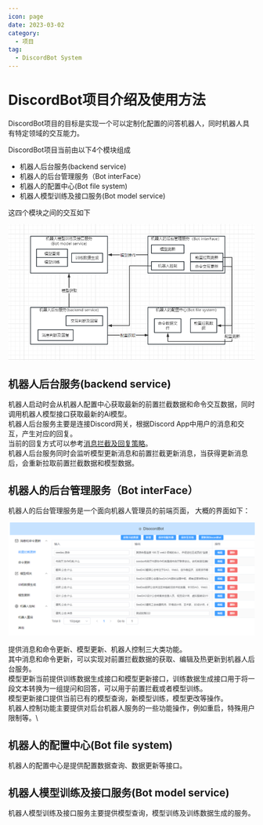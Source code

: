 ```yaml
---
icon: page
date: 2023-03-02
category:
  - 项目
tag:
  - DiscordBot System
---
```


# DiscordBot项目介绍及使用方法

DiscordBot项目的目标是实现一个可以定制化配置的问答机器人，同时机器人具有特定领域的交互能力。

DiscordBot项目当前由以下4个模块组成

+ 机器人后台服务(backend service)
+ 机器人的后台管理服务（Bot interFace）
+ 机器人的配置中心(Bot file system)
+ 机器人模型训练及接口服务(Bot model service)

这四个模块之间的交互如下

![服务交互](/assets/discord/botService.png)
## 机器人后台服务(backend service)

机器人启动时会从机器人配置中心获取最新的前置拦截数据和命令交互数据，同时调用机器人模型接口获取最新的Ai模型。\
机器人后台服务主要是连接Discord网关，根据Discord App中用户的消息和交互，产生对应的回复。\
当前的回复方式可以参考[消息拦截及回复策略](消息拦截及回复策略)。\
机器人后台服务同时会监听模型更新消息和前置拦截更新消息，当获得更新消息后，会重新拉取前置拦截数据和模型数据。

## 机器人的后台管理服务（Bot interFace）

机器人的后台管理服务是一个面向机器人管理员的前端页面，
大概的界面如下：

![管理界面](/assets/discord/frontPage.png)

提供消息和命令更新、模型更新、机器人控制三大类功能。\
其中消息和命令更新，可以实现对前置拦截数据的获取、编辑及热更新到机器人后台服务。\
模型更新当前提供训练数据生成接口和模型更新接口，训练数据生成接口用于将一段文本转换为一组提问和回答，可以用于前置拦截或者模型训练。\
模型更新接口提供当前已有的模型查询，新模型训练，模型更改等操作。\
机器人控制功能主要提供对后台机器人服务的一些功能操作，例如重启，特殊用户限制等。\

## 机器人的配置中心(Bot file system)

机器人的配置中心是提供配置数据查询、数据更新等接口。

## 机器人模型训练及接口服务(Bot model service)

机器人模型训练及接口服务主要提供模型查询，模型训练及训练数据生成的服务。


